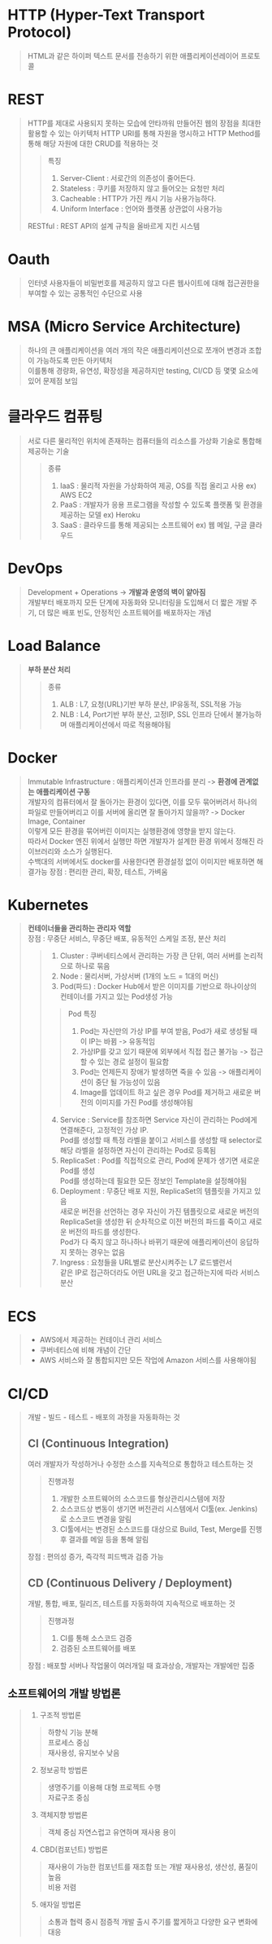 # HTTP (Hyper-Text Transport Protocol)
> HTML과 같은 하이퍼 텍스트 문서를 전송하기 위한 애플리케이션레이어 프로토콜

# REST
> HTTP를 제대로 사용되지 못하는 모습에 안타까워 만들어진 웹의 장점을 최대한 활용할 수 있는 아키텍처
> HTTP URI를 통해 자원을 명시하고 HTTP Method를 통해 해당 자원에 대한 CRUD를 적용하는 것  
>> 특징
>> 1. Server-Client : 서로간의 의존성이 줄어든다.  
>> 2. Stateless : 쿠키를 저장하지 않고 들어오는 요청만 처리  
>> 3. Cacheable : HTTP가 가진 캐시 기능 사용가능하다.  
>> 4. Uniform Interface : 언어와 플랫폼 상관없이 사용가능  
>
> RESTful : REST API의 설계 규칙을 올바르게 지킨 시스템

# Oauth
> 인터넷 사용자들이 비밀번호를 제공하지 않고 다른 웹사이트에 대해 접근권한을 부여할 수 있는 공통적인 수단으로 사용

# MSA (Micro Service Architecture)
> 하나의 큰 애플리케이션을 여러 개의 작은 애플리케이션으로 쪼개어 변경과 조합이 가능하도록 만든 아키텍처  
> 이를통해 경량화, 유연성, 확장성을 제공하지만 testing, CI/CD 등 몇몇 요소에 있어 문제점 보임

# 클라우드 컴퓨팅
> 서로 다른 물리적인 위치에 존재하는 컴퓨터들의 리소스를 가상화 기술로 통합해 제공하는 기술
>> 종류
>> 1. IaaS : 물리적 자원을 가상화하여 제공, OS를 직접 올리고 사용 ex) AWS EC2
>> 2. PaaS : 개발자가 응용 프로그램을 작성할 수 있도록 플랫폼 및 환경을 제공하는 모델 ex) Heroku
>> 3. SaaS : 클라우드를 통해 제공되는 소프트웨어 ex) 웹 메일, 구글 클라우드

# DevOps
> Development + Operations -> **개발과 운영의 벽이 얕아짐**  
> 개발부터 배포까지 모든 단계에 자동화와 모니터링을 도입해서 더 짧은 개발 주기, 더 많은 배포 빈도, 안정적인 소프트웨어를 배포하자는 개념  

# Load Balance
> **부하 분산 처리**  
>> 종류
>> 1. ALB : L7, 요청(URL)기반 부하 분산, IP유동적, SSL적용 가능
>> 2. NLB : L4, Port기반 부하 분산, 고정IP, SSL 인프라 단에서 불가능하며 애플리케이션에서 따로 적용해야됨

# Docker
> Immutable Infrastructure : 애플리케이션과 인프라를 분리  -> **환경에 관계없는 애플리케이션 구동**  
> 개발자의 컴퓨터에서 잘 돌아가는 환경이 있다면, 이를 모두 묶어버려서 하나의 파일로 만들어버리고 이를 서버에 올리면 잘 돌아가지 않을까? -> Docker Image, Container  
> 이렇게 모든 환경을 묶어버린 이미지는 실행환경에 영향을 받지 않는다.  
> 따라서 Docker 엔진 위에서 실행만 하면 개발자가 설계한 환경 위에서 정해진 라이브러리와 소스가 실행된다.  
> 수백대의 서버에서도 docker를 사용한다면 환경설정 없이 이미지만 배포하면 해결가능
> 장점 : 편리한 관리, 확장, 테스트, 가벼움

# Kubernetes
> **컨테이너들을 관리하는 관리자 역할**  
> 장점 : 무중단 서비스, 무중단 배포, 유동적인 스케일 조정, 분산 처리
>> 1. Cluster : 쿠버네티스에서 관리하는 가장 큰 단위, 여러 서버를 논리적으로 하나로 묶음
>> 2. Node : 물리서버, 가상서버 (1개의 노드 = 1대의 머신)  
>> 3. Pod(파드) : Docker Hub에서 받은 이미지를 기반으로 하나이상의 컨테이너를 가지고 있는 Pod생성 가능
>>> Pod 특징
>>> 1. Pod는 자신만의 가상 IP를 부여 받음, Pod가 새로 생성될 때 이 IP는 바뀜 -> 유동적임
>>> 2. 가상IP를 갖고 있기 때문에 외부에서 직접 접근 불가능 -> 접근할 수 있는 경로 설정이 필요함
>>> 3. Pod는 언제든지 장애가 발생하면 죽을 수 있음 -> 애플리케이션이 중단 될 가능성이 있음
>>> 4. Image를 업데이트 하고 싶은 경우 Pod를 제거하고 새로운 버전의 이미지를 가진 Pod를 생성해야됨
>> 4. Service : Service를 참조하면 Service 자신이 관리하는 Pod에게 연결해준다, 고정적인 가상 IP.   
>> Pod를 생성할 때 특정 라벨을 붙이고 서비스를 생성할 때 selector로 해당 라벨을 설정하면 자신이 관리하는 Pod로 등록됨
>> 5. ReplicaSet : Pod를 직접적으로 관리, Pod에 문제가 생기면 새로운 Pod를 생성  
>> Pod를 생성하는데 필요한 모든 정보인 Template을 설정해야됨
>> 6. Deployment : 무중단 배포 지원, ReplicaSet의 템플릿을 가지고 있음  
>> 새로운 버전을 선언하는 경우 자신이 가진 템플릿으로 새로운 버전의 ReplicaSet을 생성한 뒤 순차적으로 이전 버전의 파드를 죽이고 새로운 버전의 파드를 생성한다.  
>> Pod가 다 죽지 않고 하나하나 바뀌기 때문에 애플리케이션이 응답하지 못하는 경우는 없음
>> 7. Ingress : 요청들을 URL별로 분산시켜주는 L7 로드밸런서  
>> 같은 IP로 접근하더라도 어떤 URL을 갖고 접근하는지에 따라 서비스 분산

# ECS
> - AWS에서 제공하는 컨테이너 관리 서비스  
> - 쿠버네티스에 비해 개념이 간단  
> - AWS 서비스와 잘 통합되지만 모든 작업에 Amazon 서비스를 사용해야됨  


# CI/CD
> 개발 - 빌드 - 테스트 - 배포의  과정을 자동화하는 것   
>
> ## CI (Continuous Integration)
> 여러 개발자가 작성하거나 수정한 소스를 지속적으로 통합하고 테스트하는 것  
>> 진행과정
>> 1. 개발한 소프트웨어의 소스코드를 형상관리시스템에 저장
>> 2. 소스코드상 변동이 생기면 버전관리 시스템에서 CI툴(ex. Jenkins)로 소스코드 변경을 알림
>> 3. CI툴에서는 변경된 소스코드를 대상으로 Build, Test, Merge를 진행 후 결과를 메일 등을 통해 알림   
>
> 장점 : 편의성 증가, 즉각적 피드백과 검증 가능
>
> ## CD (Continuous Delivery / Deployment)
> 개발, 통합, 배포, 릴리즈, 테스트를 자동화하여 지속적으로 배포하는 것
>> 진행과정  
>> 1. CI를 통해 소스코드 검증
>> 2. 검증된 소프트웨어를 배포
>
> 장점 : 배포할 서버나 작업물이 여러개일 때 효과상승, 개발자는 개발에만 집중

## 소프트웨어의 개발 방법론
> 1. 구조적 방법론
>> 하향식 기능 분해  
>> 프로세스 중심  
>> 재사용성, 유지보수 낮음  
> 2. 정보공학 방법론
>> 생명주기를 이용해 대형 프로젝트 수행  
>> 자료구조 중심
> 3. 객체지향 방법론
>> 객체 중심
>> 자연스럽고 유연하며 재사용 용이  
> 4. CBD(컴포넌트) 방법론
>> 재사용이 가능한 컴포넌트를 재조합 또는 개발
>> 재사용성, 생산성, 품질이 높음  
>> 비용 저렴
> 5. 애자일 방법론
>> 소통과 협력 중시
>> 점증적 개발
>> 출시 주기를 짧게하고 다양한 요구 변화에 대응
